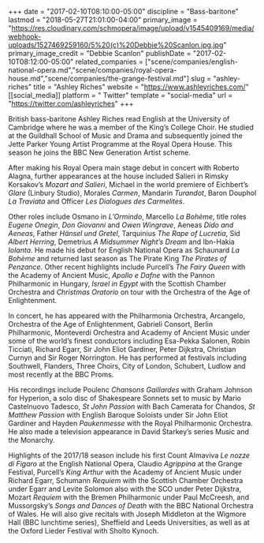 +++
date = "2017-02-10T08:10:00-05:00"
discipline = "Bass-baritone"
lastmod = "2018-05-27T21:01:00-04:00"
primary_image = "https://res.cloudinary.com/schmopera/image/upload/v1545409169/media/webhook-uploads/1527469259160/5%20(c)%20Debbie%20Scanlon.jpg.jpg"
primary_image_credit = "Debbie Scanlon"
publishDate = "2017-02-10T08:12:00-05:00"
related_companies = ["scene/companies/english-national-opera.md","scene/companies/royal-opera-house.md","scene/companies/the-grange-festival.md"]
slug = "ashley-riches"
title = "Ashley Riches"
website = "https://www.ashleyriches.com/"
[[social_media]]
platform = " Twitter"
template = "social-media"
url = "https://twitter.com/ashleyriches"
+++

British bass-baritone Ashley Riches read English at the University of Cambridge where he was a member of the King’s College Choir. He studied at the Guildhall School of Music and Drama and subsequently joined the Jette Parker Young Artist Programme at the Royal Opera House. This season he joins the BBC New Generation Artist scheme.

After making his Royal Opera main stage debut in concert with Roberto Alagna, further appearances at the house included Salieri in Rimsky Korsakov’s *Mozart and Salieri*, Michael in the world premiere of Eichbert’s *Glare* (Linbury Studio),
Morales *Carmen*, Mandarin *Turandot*, Baron Douphol *La Traviata* and Officer *Les Dialogues des Carmelites*.

Other roles include Osmano in *L’Ormindo*, Marcello *La Bohème*, title roles *Eugene Onegin*, *Don Giovanni* and *Owen Wingrave*, Aeneas *Dido and Aeneas*, Father *Hänsel und Gretel*, Tarquinius *The Rape of Lucretia*, Sid *Albert Herring*, Demetrius *A Midsummer Night’s Dream* and Ibn-Hakia *Iolanta*. He made his debut for English National Opera as Schaunard *La Bohème* and returned last season as The Pirate King *The Pirates of Penzance*. Other recent highlights include Purcell’s *The Fairy Queen* with the Academy of Ancient Music, *Apollo e Dafne* with the Pannon Philharmonic in Hungary, *Israel in Egypt* with the Scottish Chamber Orchestra and *Christmas Oratorio* on tour with the Orchestra of the Age of Enlightenment.

In concert, he has appeared with the Philharmonia Orchestra, Arcangelo, Orchestra of the Age of Enlightenment, Gabrieli Consort, Berlin Philharmonic, Monteverdi Orchestra and Academy of Ancient Music under some of the world’s finest conductors including Esa-Pekka Salonen, Robin Ticciati, Richard Egarr, Sir John Eliot Gardiner, Peter Dijkstra, Christian Curnyn and Sir Roger Norrington. He has performed at festivals including Southwell, Flanders, Three Choirs, City of London, Schubert, Ludlow and most recently at the BBC Proms.

His recordings include Poulenc *Chansons Gaillardes* with Graham Johnson for Hyperion, a solo disc of Shakespeare Sonnets set to music by Mario Castelnuovo Tadesco, *St John Passion* with Bach Camerata for Chandos, *St Matthew Passion* with English Baroque Soloists under Sir John Eliot Gardiner and Hayden *Paukenmesse* with the Royal Philharmonic Orchestra. He also made a television appearance in David Starkey’s series Music and the Monarchy.

Highlights of the 2017/18 season include his first Count Almaviva *Le nozze di Figaro* at the English National Opera, Claudio *Agrippina* at the Grange Festival, Purcell’s *King Arthur* with the Academy of Ancient Music under Richard Egarr, Schumann *Requiem* with the Scottish Chamber Orchestra under Egarr and Levite Solomon also with the SCO under Peter Dijkstra, Mozart *Requiem* with the Bremen Philharmonic under Paul McCreesh, and Mussorgsky’s *Songs and Dances of Death* with the BBC National Orchestra of Wales. He will also give recitals with Joseph Middleton at the Wigmore Hall (BBC lunchtime series), Sheffield and Leeds Universities, as well as at the Oxford Lieder Festival with Sholto Kynoch.
